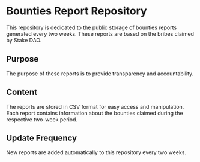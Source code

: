 # Bounties Report Repository

This repository is dedicated to the public storage of bounties reports generated every two weeks. These reports are based on the bribes claimed by Stake DAO.

## Purpose

The purpose of these reports is to provide transparency and accountability.

## Content

The reports are stored in CSV format for easy access and manipulation. Each report contains information about the bounties claimed during the respective two-week period. 

## Update Frequency

New reports are added automatically to this repository every two weeks.
